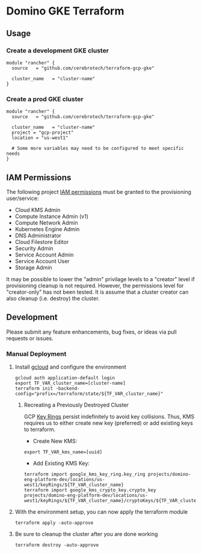 # Domino GKE Terraform

## Usage

### Create a development GKE cluster
```hcl
module "rancher" {
  source   = "github.com/cerebrotech/terraform-gcp-gke"

  cluster_name   = "cluster-name"
}
```

### Create a prod GKE cluster
```hcl
module "rancher" {
  source   = "github.com/cerebrotech/terraform-gcp-gke"

  cluster_name   = "cluster-name"
  project = "gcp-project"
  location = "us-west1"
  
  # Some more variables may need to be configured to meet specific needs
}
```

## IAM Permissions
The following project [IAM permissions](https://console.cloud.google.com/iam-admin/iam) must be granted to the provisioning user/service:
- Cloud KMS Admin
- Compute Instance Admin (v1)
- Compute Network Admin
- Kubernetes Engine Admin
- DNS Administrator
- Cloud Filestore Editor
- Security Admin
- Service Account Admin
- Service Account User
- Storage Admin

It may be possible to lower the "admin" privilage levels to a "creator" level if provisioning cleanup is not required. However, the permissions level for "creator-only" has not been tested. It is assume that a cluster creator can also cleanup (i.e. destroy) the cluster.

## Development

Please submit any feature enhancements, bug fixes, or ideas via pull requests or issues.

### Manual Deployment
1. Install [gcloud](https://cloud.google.com/sdk/docs/quickstarts) and configure the environment
    ```
    gcloud auth application-default login
    export TF_VAR_cluster_name=[cluster-name]
    terraform init -backend-config="prefix=/terraform/state/${TF_VAR_cluster_name}"
    ```
    
    1. Recreating a Previously Destroyed Cluster
        
        GCP [Key Rings](https://cloud.google.com/kms/docs/creating-keys) persist indefinitely to avoid key collisions. 
        Thus, KMS requires us to either create new key (preferred) or add existing keys to terraform.
        * Create New KMS:
        ```
        export TF_VAR_kms_name=[uuid]
        ```
 
        * Add Existing KMS Key:
        ```
        terraform import google_kms_key_ring.key_ring projects/domino-eng-platform-dev/locations/us-west1/keyRings/${TF_VAR_cluster_name}
        terraform import google_kms_crypto_key.crypto_key projects/domino-eng-platform-dev/locations/us-west1/keyRings/${TF_VAR_cluster_name}/cryptoKeys/${TF_VAR_cluster_name}
        ```

1. With the environment setup, you can now apply the terraform module
    ```
    terraform apply -auto-approve
    ```

1. Be sure to cleanup the cluster after you are done working
    ```
    terraform destroy -auto-approve
    ```
